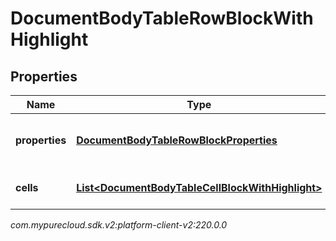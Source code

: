 # DocumentBodyTableRowBlockWithHighlight


## Properties

| Name | Type | Description | Notes |
| ------------ | ------------- | ------------- | ------------- |
| **properties** | [**DocumentBodyTableRowBlockProperties**](DocumentBodyTableRowBlockProperties) | The properties for the table rows. |  [optional] |
| **cells** | [**List&lt;DocumentBodyTableCellBlockWithHighlight&gt;**](DocumentBodyTableCellBlockWithHighlight) | The list of cells for the table. |  |




_com.mypurecloud.sdk.v2:platform-client-v2:220.0.0_
